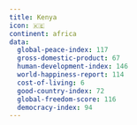 ```yaml
---
title: Kenya
icon: 🇰🇪
continent: africa
data:
  global-peace-index: 117
  gross-domestic-product: 67
  human-development-index: 146
  world-happiness-report: 114
  cost-of-living: 6
  good-country-index: 72
  global-freedom-score: 116
  democracy-index: 94
---
```

